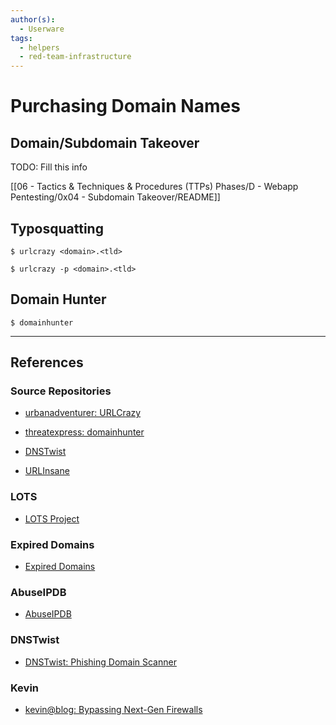 ```yaml
---
author(s):
  - Userware
tags:
  - helpers
  - red-team-infrastructure
---
```

# Purchasing Domain Names

## Domain/Subdomain Takeover

TODO: Fill this info

[[06 - Tactics & Techniques & Procedures (TTPs) Phases/D - Webapp Pentesting/0x04 - Subdomain Takeover/README]]

## Typosquatting

```
$ urlcrazy <domain>.<tld>

$ urlcrazy -p <domain>.<tld>
```

## Domain Hunter

```
$ domainhunter
```

---
## References

### Source Repositories

- [urbanadventurer: URLCrazy](https://github.com/urbanadventurer/urlcrazy)

- [threatexpress: domainhunter](https://github.com/threatexpress/domainhunter)

- [DNSTwist](https://github.com/elceef/dnstwist)

- [URLInsane](https://github.com/rangertaha/urlinsane)

### LOTS

- [LOTS Project](https://lots-project.com)

### Expired Domains

- [Expired Domains](https://www.expireddomains.net/expired-domains/)

### AbuseIPDB

- [AbuseIPDB](https://www.abuseipdb.com)

### DNSTwist

- [DNSTwist: Phishing Domain Scanner](https://dnstwist.it)

### Kevin

- [kevin@blog: Bypassing Next-Gen Firewalls](https://henpeebin.com/kevin/blog/bypassing-firewalls.html)